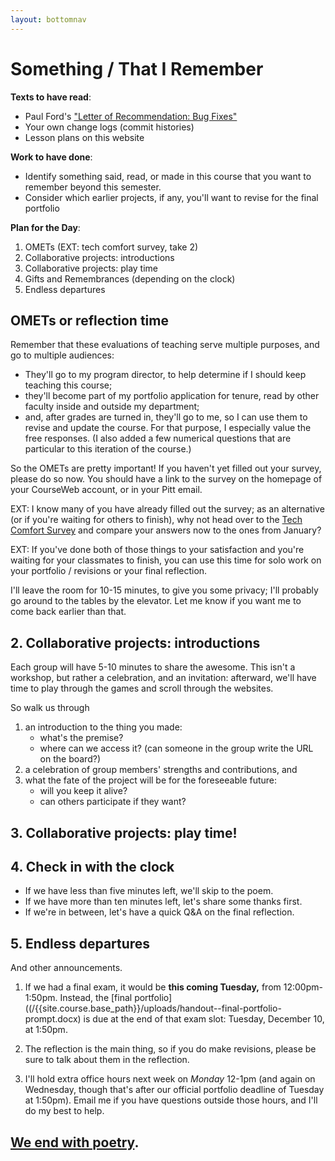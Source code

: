 ```yaml
---
layout: bottomnav
---
```


# Something / That I Remember

**Texts to have read**:

* Paul Ford's <a href="https://www.nytimes.com/2019/06/11/magazine/letter-of-recommendation-bug-fixes-git.html">"Letter of Recommendation: Bug Fixes"</a>
* Your own change logs (commit histories)
* Lesson plans on this website

**Work to have done**:

* Identify something said, read, or made in this course that you want to remember beyond this semester.
* Consider which earlier projects, if any, you'll want to revise for the final portfolio

**Plan for the Day**:

1. OMETs (EXT: tech comfort survey, take 2)
2. Collaborative projects: introductions
3. Collaborative projects: play time
4. Gifts and Remembrances (depending on the clock)
5. Endless departures

## OMETs or reflection time

<div class="alert alert-info">
Remember that these evaluations of teaching serve multiple purposes, and go to multiple audiences:
<ul>
<li>They'll go to my program director, to help determine if I should keep teaching this course; <!-- for adjuncts, that may make the difference in whether they get renewed again at all --></li>
<li>they'll become part of my portfolio application for tenure, read by other faculty inside and outside my department; <!-- again: renewal. also: promotion --></li>
<li>and, after grades are turned in, they'll go to me, so I can use them to revise and update the course. For that purpose, I especially value the free responses. (I also added a few numerical questions that are particular to this iteration of the course.)</li>
</ul>
</div>

So the OMETs are pretty important! If you haven't yet filled out your survey, please do so now. You should have a link to the survey on the homepage of your CourseWeb account, or in your Pitt email.

EXT: I know many of you have already filled out the survey; as an alternative (or if you're waiting for others to finish), why not head over to the [Tech Comfort Survey](http://bit.ly/cdm-tech-survey) and compare your answers now to the ones from January?

EXT: If you've done both of those things to your satisfaction and you're waiting for your classmates to finish, you can use this time for solo work on your portfolio / revisions or your final reflection.

<div class="alert alert-white">
I'll leave the room for 10-15 minutes, to give you some privacy; I'll probably go around to the tables by the elevator. Let me know if you want me to come back earlier than that.
</div>

## 2. Collaborative projects: introductions

Each group will have 5-10 minutes to share the awesome. This isn't a workshop, but rather a celebration, and an invitation: afterward, we'll have time to play through the games and scroll through the websites.

So walk us through
<ol class="lower-alpha">
<li>an introduction to the thing you made:
  <ul>
    <li>what's the premise?</li>
    <li>where can we access it? (can someone in the group write the URL on the board?)</li>
  </ul>  
</li>
<li>a celebration of group members' strengths and contributions<!--remember that from the criteria?-->, and</li>
<li>what the fate of the project will be for the foreseeable future:
    <ul>
        <li>will you keep it alive?</li>
        <li>can others participate if they want?</li>
    </ul>
</li>
</ol>

## 3. Collaborative projects: play time!

## 4. Check in with the clock

* If we have less than five minutes left, we'll skip to the poem.
* If we have more than ten minutes left, let's share some thanks first.
* If we're in between, let's have a quick Q&A on the final reflection.


## 5. Endless departures

And other announcements.

1. If we had a final exam, it would be **this coming Tuesday,** from 12:00pm-1:50pm. Instead, the [final portfolio]((/{{site.course.base_path}}/uploads/handout--final-portfolio-prompt.docx) is due at the end of that exam slot: Tuesday, December 10, at 1:50pm.

2. The reflection is the main thing, so if you do make revisions, please be sure to talk about them in the reflection.

3. I'll hold extra office hours next week on _Monday_ 12-1pm (and again on Wednesday, though that's after our official portfolio deadline of Tuesday at 1:50pm). Email me if you have questions outside those hours, and I'll do my best to help.


## [We end with poetry](https://merwinconservancy.org/2019/03/now-it-is-clear-by-w-s-merwin-2/).
